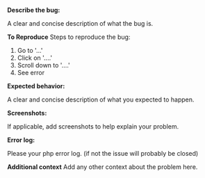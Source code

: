 **Describe the bug:**

A clear and concise description of what the bug is.

**To Reproduce**
Steps to reproduce the bug:
1. Go to '...'
2. Click on '....'
3. Scroll down to '....'
4. See error

**Expected behavior:**

A clear and concise description of what you expected to happen.

**Screenshots:**

If applicable, add screenshots to help explain your problem.

**Error log:**

Please your php error log. (if not the issue will probably be closed)

**Additional context**
Add any other context about the problem here.
